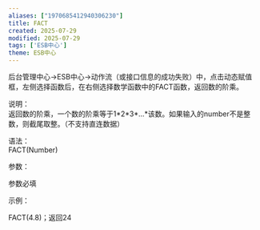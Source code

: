 ```yaml
---
aliases: ["1970685412940306230"]
title: FACT
created: 2025-07-29
modified: 2025-07-29
tags: ['ESB中心']
theme: ESB中心
---
```


后台管理中心->ESB中心->动作流（或接口信息的成功失败）中，点击动态赋值框，左侧选择函数后，在右侧选择数学函数中的FACT函数，返回数的阶乘。

说明：  
返回数的阶乘，一个数的阶乘等于1\*2\*3\*...\*该数。如果输入的number不是整数，则截尾取整。（不支持直连数据）

语法：  
FACT(Number)  

参数：

参数必填

示例：

FACT(4.8)；返回24